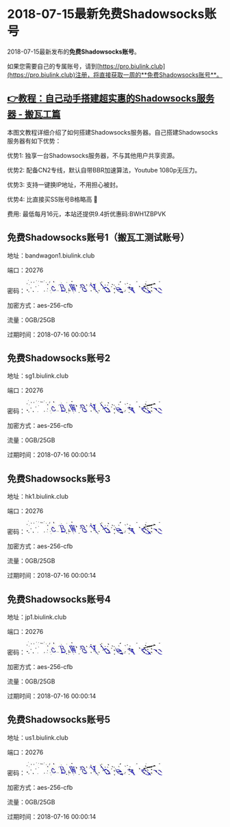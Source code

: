 # 2018-07-15最新**免费Shadowsocks账号**

2018-07-15最新发布的**免费Shadowsocks账号**。

如果您需要自己的专属账号，请到[https://pro.biulink.club](https://pro.biulink.club)注册，将直接获取一周的**免费Shadowsocks账号**。

## [👉教程：自己动手搭建超实惠的Shadowsocks服务器 - 搬瓦工篇](https://github.com/Biulink/ShadowsocksTutorials/blob/master/%E6%95%99%E6%82%A8%E8%87%AA%E5%B7%B1%E5%8A%A8%E6%89%8B%E6%90%AD%E5%BB%BA%E8%B6%85%E5%AE%9E%E6%83%A0%E7%9A%84Shadowsocks%E6%9C%8D%E5%8A%A1%E5%99%A8%20-%20%E6%90%AC%E7%93%A6%E5%B7%A5%E7%AF%87.md)
  
  本图文教程详细介绍了如何搭建Shadowsocks服务器。自己搭建Shadowsocks服务器有如下优势：

  优势1: 独享一台Shadowsocks服务器，不与其他用户共享资源。

  优势2: 配备CN2专线，默认自带BBR加速算法，Youtube 1080p无压力。

  优势3: 支持一键换IP地址，不用担心被封。

  优势4: 比直接买SS账号B格略高 🙂

  费用: 最低每月16元，本站还提供9.4折优惠码:BWH1ZBPVK  
## 免费Shadowsocks账号1（搬瓦工测试账号）

地址：bandwagon1.biulink.club

端口：20276

密码：![免费Shadowsocks账号密码](../password/8dfbfee1-ce5b-4273-9fb3-cf92a1439c85.jpg)

加密方式：aes-256-cfb

流量：0GB/25GB

过期时间：2018-07-16 00:00:14

## 免费Shadowsocks账号2

地址：sg1.biulink.club

端口：20276

密码：![免费Shadowsocks账号密码](../password/8dfbfee1-ce5b-4273-9fb3-cf92a1439c85.jpg)

加密方式：aes-256-cfb

流量：0GB/25GB

过期时间：2018-07-16 00:00:14

## 免费Shadowsocks账号3

地址：hk1.biulink.club

端口：20276

密码：![免费Shadowsocks账号密码](../password/8dfbfee1-ce5b-4273-9fb3-cf92a1439c85.jpg)

加密方式：aes-256-cfb

流量：0GB/25GB

过期时间：2018-07-16 00:00:14

## 免费Shadowsocks账号4

地址：jp1.biulink.club

端口：20276

密码：![免费Shadowsocks账号密码](../password/8dfbfee1-ce5b-4273-9fb3-cf92a1439c85.jpg)

加密方式：aes-256-cfb

流量：0GB/25GB

过期时间：2018-07-16 00:00:14

## 免费Shadowsocks账号5

地址：us1.biulink.club

端口：20276

密码：![免费Shadowsocks账号密码](../password/8dfbfee1-ce5b-4273-9fb3-cf92a1439c85.jpg)

加密方式：aes-256-cfb

流量：0GB/25GB

过期时间：2018-07-16 00:00:14

